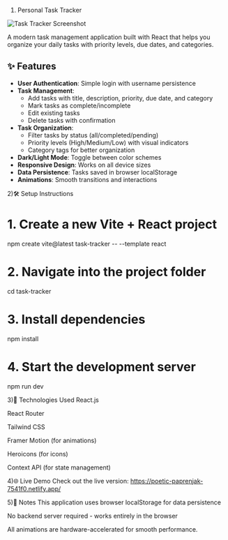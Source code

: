 1) Personal Task Tracker

![Task Tracker Screenshot](screenshot.png) <!-- Replace with your actual screenshot file -->

A modern task management application built with React that helps you organize your daily tasks with priority levels, due dates, and categories.

## ✨ Features

- **User Authentication**: Simple login with username persistence
- **Task Management**:
  - Add tasks with title, description, priority, due date, and category
  - Mark tasks as complete/incomplete
  - Edit existing tasks
  - Delete tasks with confirmation
- **Task Organization**:
  - Filter tasks by status (all/completed/pending)
  - Priority levels (High/Medium/Low) with visual indicators
  - Category tags for better organization
- **Dark/Light Mode**: Toggle between color schemes
- **Responsive Design**: Works on all device sizes
- **Data Persistence**: Tasks saved in browser localStorage
- **Animations**: Smooth transitions and interactions

 2)🛠️ Setup Instructions

# 1. Create a new Vite + React project
npm create vite@latest task-tracker -- --template react

# 2. Navigate into the project folder
cd task-tracker

# 3. Install dependencies
npm install

# 4. Start the development server
npm run dev

3)🚀 Technologies Used
React.js

React Router

Tailwind CSS

Framer Motion (for animations)

Heroicons (for icons)

Context API (for state management)

4)🌐 Live Demo
Check out the live version: https://poetic-paprenjak-7541f0.netlify.app/

5)📝 Notes
This application uses browser localStorage for data persistence

No backend server required - works entirely in the browser

All animations are hardware-accelerated for smooth performance.
